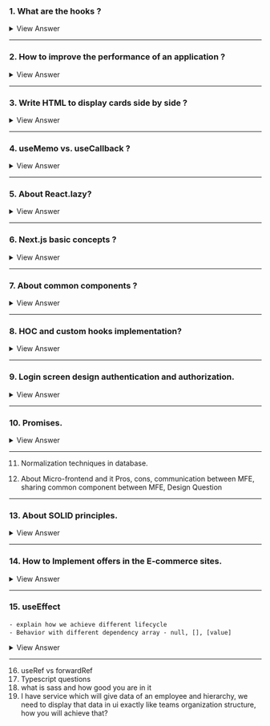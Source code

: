 ### 1. What are the hooks ?

<details>

- React hooks **are functions** that let you "hook into" React state and lifecycle features from function components. 
- They were **introduced in React 16.8** <ins>**to enable state management and side-effects**</ins> in functional components, 

1. `useState`: 
   - This hook **lets you add state** to functional components. You can initialize it with a value and it returns a pair: the current state and a function that updates it.
  <br/>

2. `useEffect`: 
   - This hook **lets you perform side effects** in functional components. 
   - It's **similar** to lifecycle methods `componentDidMount`, `componentDidUpdate`, and `componentWillUnmount` **in class components**. 
   - <ins>You can use it to fetch data, set up a subscription, or manually change the DOM in React components.</ins>
  <br/>

3. `useContext`: 
   - This hook **<ins>lets you subscribe to React context</ins> without introducing nesting**. 
  <br/>

4. `useReducer`:
   -  An **alternative to `useState`**. 
   -  It's usually **preferable for managing state logic that <ins>involves multiple sub-values</ins>** or when the next state depends on the previous one.
  <br/>
  
5. `useCallback`: 
   - This hook **returns a memoized callback function**. 
   - This is <ins>**useful when passing callbacks to optimized child components that rely on reference equality to prevent unnecessary renders**</ins>.
  <br/>

6. `useMemo`: 
   - <ins>**Returns a memoized value**</ins>. 
   - This hook is <ins>**used to optimize performance by memorizing expensive functions**</ins> so that they are not re-run on every render unless their dependencies change.
  <br/>

7. `useRef`:
   - This hook **returns a mutable ref object** whose current property is initialized to the passed argument. 
   - It can be **used to store a mutable value <ins>that does not cause re-rendering when updated**</ins>.
  <br/>

8. `useImperativeHandle`: 
   - This hook is <ins>**used with forwardRef to customize the instance value**</ins> that is exposed to parent components when using refs.
  <br/>

9. `useLayoutEffect`: 
   - **Similar to useEffect, but it fires synchronously after all DOM mutations**. 
   - Use this <ins>**to read layout from the DOM and re-render synchronously**</ins>.
  <br/>

10. `useDebugValue`: 
    - Can be used to display a label for custom hooks in React DevTools.


<summary>
View Answer
</summary>
</details>


---

### 2. How to improve the performance of an application ?

<details>

#### 1. HTML:
 - **Minimize DOM depth**: 
   - A **deeply nested DOM can slow down page performance** as it increases the time browsers spend to render content.
  - **Clean and semantic markup**: 
    - Use semantic HTML5 elements (`<main>`, `<article>`, `<section>`, etc.) which aid in the accessibility and can potentially optimize browser rendering processes.

#### 2. CSS
- **Optimize CSS delivery**: 
  - <ins>Use critical CSS techniques to **include only the styles necessary for the initial render** in the head of your HTML, **and defer non-critical CSS.**</ins>

- **Efficient selectors**: 
  - Complex selectors can slow down page rendering <ins>**as they require more processing</ins> to determine which elements they apply to**. 
  - Keep selectors simple and avoid overly specific ones.
- **Reduce reflows and repaints**: 
  - Minimize changes to the layout (reflows) and visual modifications (repaints) of pages, as these operations are costly. 
  - Use `transform` and `opacity` changes for animations when possible, as they can be optimized by the browser.

#### 3. JavaScript
- **Minimize and defer JavaScript loading**: 
  - Minimize the amount of JavaScript needed to render the page and defer loading scripts that are not necessary for the initial page render.
- **Use Web Workers for heavy computation**: 
  - <ins>**Offload heavy computations**</ins> to Web Workers to keep the UI thread free for rendering and interaction.
- **Optimize and debounce event listeners**: 
  - Especially for `scroll` or `resize` events, debounce your functions to limit the number of times they are called.
  
#### 4. React
- **Use PureComponent and React.memo**: 
  - These components and higher-order components **help prevent unnecessary re-renders** by doing shallow prop and state comparison.
- **Code splitting**: 
  - Use dynamic import() syntax or libraries like `React.lazy` and `Suspense` **to split your code into smaller chunks** and load them only when needed.
- **Optimize state updates**: 
  - Ensure that **state updates are batched when possible** and avoid unnecessary state changes.
- **Use the Profiler API**: 
  - This API helps in measuring the "cost" of rendering and **helps <ins>identify parts of the app that are slow**</ins>.

#### 5. Web Browsers
- **Caching**: 
  - Leverage **browser caching to store frequently accessed resources on the client-side**, reducing loading times on subsequent visits.
- **Preloading and prefetching resources**: 
  - Use `<link rel="preload">` for critical resources and `<link rel="prefetch">` for resources that <ins>**might be needed in the future**.</ins>
- **Optimize images**: 
  - Use modern, efficient image formats like `WebP`, `AVIF`, and ensure images are responsive by serving scaled images based on the device.

#### 6. General Best Practices
- **Performance Monitoring Tools**: 
  - Utilize tools like `Google Lighthouse`, `WebPageTest`, and `Chrome DevTools` to analyze and monitor performance.
- **HTTP/2**: 
  - Where possible, use `HTTP/2` as it supports multiplexing and server push, which can improve the loading times of web pages.
- **SSL/TLS Optimization**: 
  - Use SSL/TLS efficiently as the handshake can be costly. 
  - <ins>**Session resumption can help reduce the time needed to establish secure connections**</ins>.
<summary>
View Answer
</summary>
</details>

----

### 3. Write HTML to display cards side by side ?

<details>

```html
<!DOCTYPE html>
<html lang="en">
<head>
<meta charset="UTF-8">
<meta name="viewport" content="width=device-width, initial-scale=1.0">
<title>Side by Side Cards</title>
<style>
  .card-container {
    display: flex;          
    justify-content: space-around;
    align-items: stretch;   
    padding: 20px;          
  }
  .card {
    width: 30%;            
    padding: 20px;         
    box-shadow: 0 4px 8px rgba(0,0,0,0.1); 
    background: white;     
    margin: 10px;          
  }
</style>
</head>
<body>

<div class="card-container">
  <div class="card">
    <h3>Card 1</h3>
    <p>This is the first card. It contains some example text to demonstrate the card layout.</p>
  </div>
  <div class="card">
    <h3>Card 2</h3>
    <p>This is the second card. It continues to provide content similar to what might be seen in a standard card layout.</p>
  </div>
  <div class="card">
    <h3>Card 3</h3>
    <p>This is the third card. Each card has the same width and padding, aligning neatly in a row.</p>
  </div>
</div>
</body>
</html>

```
![alt text](/interview_questions_company_based/16/imagesUsed/displayCards.png)
<summary>
View Answer
</summary>
</details>

------

### 4. useMemo vs. useCallback ?

<details>

-  both `useMemo` and `useCallback` are hooks that **help you <ins>optimize the performance of your components**</ins> by memorizing expensive calculations or functions. 

#### `useMemo`:
- is used to <ins>**memorize the results of an expensive calculation**</ins>. 
- If the <ins>*dependencies of this calculation have not changed*, **React will skip executing it again** and reuse the last returned value</ins>. 
- This can be helpful in avoiding costly recalculations each time the component re-renders, which is particularly useful if the calculation is dependent on props or state that doesn't change frequently.

```js
import React, { useMemo, useState } from 'react';

function SortedList({ items }) {
  // Use useMemo to only re-sort the items when the 'items' array changes
  // to ensure that the sorting computation is not unnecessarily repeated on every render.
  const sortedItems = useMemo(() => {
    console.log("Sorting items");
    return [...items].sort();
  }, [items]);

  return (
    <ul>
      {sortedItems.map(item => (
        <li key={item}>{item}</li>
      ))}
    </ul>
  );
}

// Usage in another component
function App() {
  const [items, setItems] = useState(['orange', 'apple', 'banana']);

  // Function to shuffle the items array
  // calculates a sorted list based on an input list that only changes when a user performs a specific action
  const shuffleItems = () => {
    setItems(items => {
      const result = [...items];
      result.sort(() => Math.random() - 0.5);
      return result;
    });
  };

  return (
    <div>
      <button onClick={shuffleItems}>Shuffle Items</button>
      <SortedList items={items} />
    </div>
  );
}

export default App;
```

- Use `useMemo` <ins>**when you need to memorize the result of a computation or derive new data from props or state.**</ins>

----

#### `useCallback`:

- The `useCallback` hook is used <ins>**to memorize a function instance**</ins>. 
- This is <ins>**useful when passing callback functions to optimized child components that rely on reference equality to avoid unnecessary renders**</ins>. 
- If the function’s dependencies don’t change, **React reuses the same function instance** between renders.

```js
import React, { useCallback, useState, memo } from 'react';

const ExpensiveButton = memo(({ onCalculate }) => {
  console.log('Button rendered');
  return <button onClick={onCalculate}>Calculate</button>;
});

function App() {
  const [count, setCount] = useState(0);

  const handleCalculate = useCallback(() => {
    console.log('Calculation performed');
    setCount((prevCount) => prevCount + 1);
  }, []);

  return (
    <div>
      <p>Count: {count}</p>
      <ExpensiveButton onCalculate={handleCalculate} />
    </div>
  );
}

export default App;
```

- Use `useCallback` <ins>**when you need to memorize a callback function to pass it as a prop to child components**</ins>, especially when these children are optimized to avoid unnecessary re-renders.
<summary>
View Answer
</summary>
</details>

-----

### 5. About React.lazy?

<details>

- `React.lazy` **is a function** in React that <ins>**allows you to load components lazily through code splitting**</ins>. 
- This means that the component will only be loaded when it is needed, rather than loading it up front with the rest of the bundle.
- This can significantly improve the performance of your application <ins>**by reducing the initial load time**</ins>.
- `React.lazy` **works with dynamic imports**, a feature that <ins>**allows you to import modules asynchronously**</ins>. 
- Used in conjunction with the `Suspense` component which allows you to specify a loading indicator while the lazy component is being loaded.

```js
import React, { Suspense } from 'react';

// Lazily import the ChartComponent
const LazyChartComponent = React.lazy(() => import('./ChartComponent'));

function App() {
  return (
    <div>
      <h1>Welcome to My App</h1>
      <Suspense fallback={<div>Loading Chart...</div>}>
        <LazyChartComponent />
      </Suspense>
    </div>
  );
}

export default App;
```
```js
import React from 'react';

const ChartComponent = () => {
  return (
    <div>
      <h2>Chart Data</h2>
      {/* Chart rendering logic here */}
      <p>This is a complex chart component with significant JS size.</p>
    </div>
  );
};

export default ChartComponent;
```
<summary>
View Answer
</summary>
</details>

---

### 6. Next.js basic concepts ?

<details>

- a popular framework built on top of React **that enables functionality such as `server-side rendering` and `static site generation`**, which are beneficial for performance and SEO. 


- #### Static Site Generation (SSG): 
    - Next.js supports generating a full static website using `getStaticProps` and `getStaticPaths`
    - These functions **allow you to <ins>fetch data at build time</ins>** and <ins>**render your HTML pages ahead of time**</ins>, which can be served directly from a CDN.


- #### Server-Side Rendering (SSR)
  - You can **render pages on the server** on a per-request basis using `getServerSideProps`. 
  - This is useful for fetching data per request and **doing operations that require server-side computation** or access to secure environments not suitable for the client-side.

- #### Image Optimization
  - The `Image` component from **next/image** is an extension of the HTML `<img>` element **designed for automatic image optimization**. 


<summary>
View Answer
</summary>
</details>

-----

### 7. About common components ?

<details>

- Referred to `shared` or `re-usable` components
- Promoting `DRY` (Don't Repeat Yourself) principles and improving code maintainability and scalability.

```js
// RE-USABLE BUTTON COMPONENT
import React from 'react';

// Button component with customizable properties
const Button = ({ text, onClick, type = 'primary' }) => {
  const buttonStyle = type === 'primary' ? 'button-primary' : 'button-secondary';
  return (
    <button className={buttonStyle} onClick={onClick}>
      {text}
    </button>
  );
};

export default Button;
```

```js
//App.js
import React from 'react';
import Button from './Button';

const App = () => {
  return (
    <div>
      <Button text="Click Me" onClick={() => alert('Clicked!')} type="primary" />
      <Button text="Submit" onClick={() => alert('Submitted!')} type="secondary" />
    </div>
  );
};

export default App;
```
#### Benefits of Common Components:

- **Consistency**: 
  - Using the same components throughout an application ensures UI/UX consistency, which is crucial for user navigation and satisfaction.
- **Maintainability**: 
  - Updates or changes made in a common component propagate throughout the application wherever it is used. This makes maintenance easier and reduces the risk of bugs.
- **Scalability**: 
  - As applications grow, having a library of common components **can greatly simplify the process of scaling up**. 
  - New pages and features can be built more quickly by leveraging existing components.

<summary>
View Answer
</summary>
</details>

----

### 8.  HOC and custom hooks implementation?

<details>

#### i) HOC:
- Higher-Order Components (HOCs) are a **pattern used in React to share common functionality between components without repeating code**. 
- An HOC is a function that takes a component and returns a new component.

```js
import React from 'react';

// This is the HOC
function withLoading(Component) {
  //The reason for naming the function EnhancedComponent when using a 
  // higher-order component (HOC) in React is primarily for clarity and better debugging. 
  // However, it's not strictly necessary to give the function a name, 
  // and you can indeed return an anonymous function.
  return function EnhancedComponent({ isLoading, ...props }) {
    if (isLoading) {
      return <div>Loading...</div>;
    }
    return <Component {...props} />;
  };
}

// Example usage of the HOC
function MyComponent({ data }) {
  return <div>Data: {data}</div>;
}

// EnhancedComponent will show a loading spinner when isLoading is true
const MyComponentWithLoading = withLoading(MyComponent);

export default MyComponentWithLoading;
```
```js
// in App.jsx
import React from 'react';
import MyComponentWithLoading from './MyComponentWithLoading'; // Assuming the export is set up

function App() {
  const [loading, setLoading] = React.useState(true);
  const [data, setData] = React.useState(null);

  React.useEffect(() => {
    setTimeout(() => {
      setData("Here's some data!");
      setLoading(false);
    }, 2000); // Simulate fetching data
  }, []);

  return (
    <div>
      <MyComponentWithLoading isLoading={loading} data={data} />
    </div>
  );
}

export default App;
```

----

#### ii) CUSTOM HOOKS:

```js
import { useState, useEffect } from 'react';

function useFetch(url) {
  const [data, setData] = useState(null);
  const [loading, setLoading] = useState(true);
  const [error, setError] = useState(null);

  useEffect(() => {
    async function fetchData() {
      try {
        const response = await fetch(url);
        const json = await response.json();
        setData(json);
        setLoading(false);
      } catch (error) {
        setError(error);
        setLoading(false);
      }
    }
    
    fetchData();
  }, [url]); // Only re-run the effect if url changes

  return { data, loading, error };
}

export default useFetch;
```

```js
// using the custom hook

import React from 'react';
import useFetch from './useFetch'; // Assuming useFetch is in a file named useFetch.js

function DataFetchingComponent({ url }) {
  const { data, loading, error } = useFetch(url);

  if (loading) return <div>Loading...</div>;
  if (error) return <div>Error: {error.message}</div>;
  
  return <div>Data: {JSON.stringify(data)}</div>;
}

export default DataFetchingComponent;
```
<summary>
View Answer
</summary>
</details>


-----

### 9.  Login screen design authentication and authorization.

<details>

#### 1. User Interface Design
- **Form Components**: Use `controlled components` in React for inputs to handle form data securely.
- **Responsiveness**: Ensure the login page is `responsive` using CSS frameworks like Bootstrap or TailwindCSS, or by using CSS Grid and Flexbox.
- **Feedback**: <ins>***Provide immediate input validation feedback***</ins> to enhance user experience (UX). 
  - Use libraries like `Formik` or `React Hook Form` to manage form state and validation.

#### 2. Authentication Process
- **API Integration**: 
  - Discuss how you would **connect the login form to backend services using Axios** to submit user credentials.
- **JWT (JSON Web Tokens)**: 
  - Explain the use of JWT **for maintaining user sessions**. 
  - Describe how the token is stored securely in the browser <ins>(e.g., using HttpOnly cookies or localStorage with proper security measures against XSS attacks).</ins>
- **Password Handling**: 
  - Mention the importance of **hashing passwords on the server side** and never transmitting or storing plain-text passwords.
  
#### 3. Security Considerations
- **HTTPS**: 
  - using HTTPS to secure data transmission between the client and the server.
- **CORS (Cross-Origin Resource Sharing)**: 
  - handle CORS in React by configuring the **server to accept requests from specific origins**.
- **CSRF (Cross-Site Request Forgery) Protection**: 
  - one strategy is using a**nti-CSRF tokens**.

#### 4. Authorization
- **Role-Based Access Control (RBAC)**: 
  - to manage user permissions and access levels within the application.
- **Protected Routes**: 
  - Use `React Router` for navigating protected or private routes that require authentication. 
  - Discuss how to redirect users to the login page if they are not authenticated.
- **Context API or Redux**: 
  - Any state management library like Redux **to manage global authentication state across all components**.

#### 5. Session Management
- **Token Expiry and Renewal**: 
  - Discuss handling token expiry, <ins>**including automatic renewal of tokens through refresh tokens**</ins> if implemented.
- **User Logout**: 
  - Ensure proper logout functionality <ins>**that clears the session and tokens securely from the client-side storage**</ins>.



#### 6. Error Handling
- **User Feedback**: 
  - Implement and explain robust error handling that provides clear, user-friendly error messages **for issues like network errors, wrong credentials, or server downtime**.
- **Try/Catch**: 
  - Use try/catch blocks in asynchronous actions to handle exceptions and errors gracefully.


#### 7. Testing and Best Practices
- **Unit Testing**: 
  - Talk about using `Jest` and `React Testing Library` to write unit tests for components and hooks.
- **End-to-End Testing**: 
  - Mention tools like `Cypress` or `Selenium` for end-to-end testing of the authentication flow.
- **Code Quality**: 
  - Discuss the importance of coding best practices such as linting with ESLint, formatting with Prettier, and following secure coding guidelines.


```js
//api.js
import axios from 'axios';

const API_URL = 'https://your-api-url.com/api';

export const loginUser = async (credentials) => {
  try {
    const response = await axios.post(`${API_URL}/login`, credentials);
    return response.data; // This should include the JWT
  } catch (error) {
    console.error('Login error', error.response);
    throw error.response.data;
  }
};
```
```js
import React, { createContext, useContext, useState, useEffect } from 'react';
import axios from 'axios';
import jwtDecode from 'jwt-decode';

const AuthContext = createContext();

export const useAuth = () => useContext(AuthContext);

export const AuthProvider = ({ children }) => {
    const [user, setUser] = useState(null);
    const [loading, setLoading] = useState(true);

    useEffect(() => {
        const loadUser = async () => {
            const token = localStorage.getItem('token');
            if (token) {
                const decodedToken = jwtDecode(token);
                // Check if token expired
                if (decodedToken.exp * 1000 < Date.now()) {
                    localStorage.removeItem('token');
                } else {
                    setUser(decodedToken);
                }
            }
            setLoading(false);
        };
        loadUser();
    }, []);

    const login = async (email, password) => {
        const response = await axios.post('/api/auth/login', { email, password });
        const { token } = response.data;
        localStorage.setItem('token', token);
        const decoded = jwtDecode(token);
        setUser(decoded);
    };

    const logout = () => {
        localStorage.removeItem('token');
        setUser(null);
    };

    return (
        <AuthContext.Provider value={{ user, login, logout, loading }}>
            {!loading && children}
        </AuthContext.Provider>
    );
};
```

```js
//Login.js
import React, { useState } from 'react';
import { useAuth } from './AuthContext';

const Login = () => {
    const [email, setEmail] = useState('');
    const [password, setPassword] = useState('');
    const { login } = useAuth();

    const handleSubmit = async (event) => {
        event.preventDefault();
        try {
            await login(email, password);
            // Redirect or perform some action after login
        } catch (error) {
            console.error(error);
        }
    };

    return (
        <form onSubmit={handleSubmit}>
            <label>
                Email:
                <input type="email" value={email} onChange={(e) => setEmail(e.target.value)} />
            </label>
            <label>
                Password:
                <input type="password" value={password} onChange={(e) => setPassword(e.target.value)} />
            </label>
            <button type="submit">Login</button>
        </form>
    );
};

export default Login;
```

```js
//PrivateRoute.js
import React from 'react';
import { Route, Redirect } from 'react-router-dom';
import { useAuth } from './AuthContext';

const PrivateRoute = ({ component: Component, ...rest }) => {
    const { user } = useAuth();

    return (
        <Route
            {...rest}
            render={props =>
                user ? <Component {...props} /> : <Redirect to="/login" />
            }
        />
    );
};

export default PrivateRoute;
```

```js
//App.jsx
import React from 'react';
import { BrowserRouter as Router, Route, Routes, Redirect } from 'react-router-dom';
import Login from './Login';
import Dashboard from './Dashboard';
import AdminPanel from './AdminPanel';
import PrivateRoute from './PrivateRoute';  // Imported PrivateRoute

const App = () => {
  return (
    <Router>
      <Routes>
        <Route path="/login" component={Login} />
        <PrivateRoute path="/dashboard" component={Dashboard} />
        <PrivateRoute path="/admin" component={AdminPanel} roles={['admin']} />
        <Redirect from="/" to="/dashboard" />
      </Routes>
    </Router>
  );
};

export default App;
```

<summary>
View Answer
</summary>
</details>

------

### 10. Promises.

<details>

#### i) Why Promises?
- Promises in JavaScript are a powerful tool **for managing <ins>asynchronous operations</ins>**.

#### ii) What problems does Promises solve?

- Provide a **cleaner, more robust <ins>alternative**</ins> to older techniques like <ins>**callbacks and events**</ins> for handling asynchronous tasks such as network requests, file operations, or timers

#### Definition
- A Promise in JavaScript **is an object** <ins>representing the eventual ***completion (or failure)*** of an asynchronous operation</ins>. 
- It essentially <ins>**promises to give you a result at some point in the future**</ins>, either a successful result or a reason for its failure.

#### States of a Promise
- A Promise has three states:

  - **Pending**: Initial state, neither fulfilled nor rejected.
  - **Fulfilled**: The operation completed successfully.
  - **Rejected**: The operation failed.

#### Creating a Promise

```js
const myPromise = new Promise((resolve, reject) => {
    if (true) {
        resolve('Promise is fulfilled successfully!');
    } else {
        reject('Promise was rejected!');
    }
});
```

```js
// Consuming a Promise
// To handle the results of a promise, 
// you can use the .then() and .catch() methods.

.then()
.catch()
```

#### Chaining Promises
- Promises can be chained **to perform a sequence of asynchronous operations <ins>where each subsequent operation starts when the previous one is successful, and its result becomes the input for the next</ins>**.

```js
new Promise((resolve, reject) => {
    setTimeout(() => resolve(1), 1000); // Simulate async operation
})
.then(result => {
    console.log(result); // 1
    return result * 2;
})
.then(result => {
    console.log(result); // 2
    return result * 2;
})
.then(result => {
    console.log(result); // 4
    return result * 2;
});
```

#### Error Handling:

```js
new Promise((resolve, reject) => {
    throw new Error('Something failed!');
})
.then(result => {
    // This won't be called
})
.catch(error => {
    console.error(error.message); // "Something failed!"
});

```
<summary>
View Answer
</summary>
</details>

----

11.  Normalization techniques in database.
  
12. About Micro-frontend and it Pros, cons, communication between MFE, sharing common component between MFE, Design Question

----------


### 13. About SOLID principles.

<details>

- The `SOLID` principles <ins>**are a set of five**</ins> design guidelines 
- This will help developers create software that is easier to `understand`, `maintain`, and `extend`.
- can be applied in JavaScript development <ins>**to improve code quality and modularity**</ins>. 

#### 1. Single Responsibility Principle (SRP)

<ins>**Principle**:</ins> 
  - A class <ins>**should have one, and only one**</ins>, reason to change.

<ins>**Problem it solves**:</ins>  
  - SRP <ins>**reduces** the complexity of code</ins>, making it easier to maintain and less susceptible to bugs because changes in one part of the system are less likely to affect other parts.

```js
// Bad practice: 
// A class that handles both user data management and JSON serialization
class UserData {
    constructor(user) {
        this.user = user;
    }

    saveUser() {
        // Save the user data to a database
    }

    serializeUser() {
        return JSON.stringify(this.user);
    }
}

// Good practice: 
// Separate classes with single responsibilities
class UserData {
    constructor(user) {
        this.user = user;
    }

    saveUser() {
        // Save the user data to a database
    }
}

class UserSerializer {
    static serialize(user) {
        return JSON.stringify(user);
    }
}
```


#### 2. Open/Closed Principle (OCP)

<ins>**Principle**:</ins> 
  - Software entities should be open for extension, but closed for modification.  

<ins>**Problem it solves**:</ins>  
  -  This principle helps in <ins>managing future changes and new functionalities in an application **without altering existing code**</ins>, thus reducing the risk of introducing bugs.

```js
// Bad practice: A function that is modified every time a new shape is added
function drawShape(shape) {
    if (shape.type === 'circle') {
        drawCircle(shape.radius);
    } else if (shape.type === 'square') {
        drawSquare(shape.side);
    }
}

// Good practice: Use polymorphism to handle different shapes
class Shape {
    draw() {}
}

class Circle extends Shape {
    constructor(radius) {
        super();
        this.radius = radius;
    }

    draw() {
        drawCircle(this.radius);
    }
}

class Square extends Shape {
    constructor(side) {
        super();
        this.side = side;
    }

    draw() {
        drawSquare(this.side);
    }
}

function drawShape(shape) {
    shape.draw();
}
```

#### 3. Liskov Substitution Principle (LSP)

<ins>**Principle**:</ins> 
- `Objects` in a program **should be replaceable** with `instances` of their subtypes without altering the correctness of the program.

<ins>**Problem it solves**:</ins>  

- It ensures that **<ins>a subclass can stand in for its base class without errors**</ins>, leading to enhanced reliability and modularity in code.

```js
// Bad practice: Subclass changes the behavior of the base class in a way that can lead to errors
class Bird {
    fly() {
        console.log("Flying");
    }
}

class Penguin extends Bird {
    fly() {
        throw new Error("Cannot fly");
    }
}

// Good practice: Correct hierarchy
class Bird {
    // Common bird behavior
}

class FlyingBird extends Bird {
    fly() {
        console.log("Flying");
    }
}

class Penguin extends Bird {
    // Penguins cannot fly, no fly method here
}
```


#### 4. Interface Segregation Principle (ISP)
<ins>**Principle**:</ins> 
  - No client should be forced to depend on methods it does not use.

<ins>**Problem it solves**:</ins>  
- Prevents the design of "fat" interfaces **that have too many responsibilities**, which can lead to `bloated` and `confusing` implementations in classes.

```js
// Bad practice: An interface with too many responsibilities
class Worker {
    work() {}
    eat() {}
}

class HumanWorker extends Worker {
    work() {
        console.log("Working");
    }

    eat() {
        console.log("Eating lunch");
    }
}

class RobotWorker extends Worker {
    work() {
        console.log("Robot working");
    }

    eat() {
        // Robots do not eat, but must implement this method
    }
}

// Good practice: Separated interfaces
class Workable {
    work() {}
}

class Eatable {
    eat() {}
}

class HumanWorker implements Workable, Eatable {
    work() {
        console.log("Working");
    }

    eat() {
        console.log("Eating lunch");
    }
}

class RobotWorker implements Workable {
    work() {
        console.log("Robot working");
    }
}
```


#### 5. Dependency Inversion Principle (DIP)
<ins>**Principle**:</ins> 
  - High-level modules should not depend on low-level modules. Both should depend on abstractions.

<ins>**Problem it solves**:</ins>  
- DIP **helps in <ins>reducing the dependencies between the components</ins> of an application**, which simplifies `updates` and `maintenance`. 
- It `enables` high-level modules to remain unaffected by changes in low-level modules and their implementation.

```js
// BAD PRACTICE CODE

// Low-level module
class EmailService {
    sendEmail(message, recipient) {
        // Sends email to the recipient
        console.log(`Sending an email to ${recipient}: ${message}`);
    }
}

// High-level module
// In this example, high-level modules directly depend on low-level modules, 
// leading to tight coupling and reduced flexibility.
class NotificationService {
    constructor() {
        this.emailService = new EmailService();
    }

    notify(message, recipient) {
        this.emailService.sendEmail(message, recipient);
    }
}

// Usage
const notifier = new NotificationService();
notifier.notify("Hello, your order has been shipped!", "customer@example.com");
```

----

```js
// GOOD PRACTICE

// Abstraction
class MessageService {
    send(message, recipient) {}
}

// Low-level module
class EmailService extends MessageService {
    send(message, recipient) {
        // Sends email to the recipient
        console.log(`Sending an email to ${recipient}: ${message}`);
    }
}

// High-level module
class NotificationService {
    constructor(messageService) {
        this.messageService = messageService;
    }

    notify(message, recipient) {
        this.messageService.send(message, recipient);
    }
}

// Usage
const emailService = new EmailService();
const notifier = new NotificationService(emailService);
notifier.notify("Hello, your order has been shipped!", "customer@example.com");
```
<summary>
View Answer
</summary>
</details>

-----

### 14.  How to Implement offers in the E-commerce sites.

<details>

#### Key Components:
- **Offers Management**: Backend system to `create`, `store`, and `manage` offers.
- **Offers Application Logic**: Logic to determine **which offers are applicable** to the cart.
- **Frontend Display**: `Show` ***applicable*** offers to users

#### i) Backend Setup
- First, you need a backend service **that manages offers**. 
- This can be part of your e-commerce platform. 
- Offers might be stored in a database with fields like 
  - `id`, 
  - `description`, 
  - `discountType`, 
  - `discountValue`, 
  - `criteria`

```js
// EXAMPLE OF A SIMPLE OFFER
{
  "id": "OFF10",
  "description": "10% off on all electronics",
  "discountType": "percentage",
  "discountValue": 10,
  "criteria": {
    "category": "electronics"
  }
}
```

---

### ii) Frontend Implementation

- In the frontend, **you'd typically fetch these offers from the backend** and `apply` them based on the cart's contents. 


#### Step 1: Fetch and Store Offers

```js
// Assuming Context API to manage state, 
// we would fetch offers when the application loads or when the cart contents change.

import React, { useEffect, useState } from 'react';
import axios from 'axios';

const fetchOffers = async () => {
  const response = await axios.get('/api/offers');
  return response.data;
};

const OffersContext = React.createContext();

export const OffersProvider = ({ children }) => {
  const [offers, setOffers] = useState([]);

useEffect(() => {
  const fetchAndSetOffers = async () => {
    const offers = await fetchOffers();
    setOffers(offers);
  };

  fetchAndSetOffers();
}, []);


  return (
    <OffersContext.Provider value={offers}>
      {children}
    </OffersContext.Provider>
  );
};
```
----

#### i) Step 2: Assuming we have a CartContext
- includes functions to 
  - `add` items to the cart, 
  - `remove` items, 
  - `clear` the cart. 

We'll also keep track of the cart items and total items count.

```js
import React, { createContext, useContext, useReducer } from 'react';

// Define the shape of the cart's state
const initialState = {
  items: [],
  totalItems: 0
};

// Create the cart context
const CartContext = createContext(initialState);

// Reducer function to handle actions
function cartReducer(state, action) {
  switch (action.type) {
    case 'ADD_ITEM':
      // Check if item already exists
      const existingItem = state.items.find(item => item.id === action.payload.id);
      if (existingItem) {
        // Increase the quantity
        return {
          ...state,
          items: state.items.map(item =>
            item.id === action.payload.id ? { ...item, quantity: item.quantity + 1 } : item
          ),
          totalItems: state.totalItems + 1
        };
      } else {
        // Add new item
        return {
          ...state,
          items: [...state.items, { ...action.payload, quantity: 1 }],
          totalItems: state.totalItems + 1
        };
      }
    case 'REMOVE_ITEM':
      const itemToRemove = state.items.find(item => item.id === action.payload.id);
      if (itemToRemove.quantity > 1) {
        return {
          ...state,
          items: state.items.map(item =>
            item.id === action.payload.id ? { ...item, quantity: item.quantity - 1 } : item
          ),
          totalItems: state.totalItems - 1
        };
      } else {
        return {
          ...state,
          items: state.items.filter(item => item.id !== action.payload.id),
          totalItems: state.totalItems - 1
        };
      }
    case 'CLEAR_CART':
      return initialState;
    default:
      throw new Error(`Unhandled action type: ${action.type}`);
  }
}

// Create a provider for components that consumes and updates the context
export const CartProvider = ({ children }) => {
  const [state, dispatch] = useReducer(cartReducer, initialState);

  const addItem = item => {
    dispatch({ type: 'ADD_ITEM', payload: item });
  };

  const removeItem = id => {
    dispatch({ type: 'REMOVE_ITEM', payload: { id } });
  };

  const clearCart = () => {
    dispatch({ type: 'CLEAR_CART' });
  };

  return (
    <CartContext.Provider value={{ items: state.items, totalItems: state.totalItems, addItem, removeItem, clearCart }}>
      {children}
    </CartContext.Provider>
  );
};

// Hook to use cart context
export const useCart = () => useContext(CartContext);
```

```js
// Usage of useCart

import React from 'react';
import { useCart } from './CartContext';

const AddToCartButton = ({ product }) => {
  const { addItem } = useCart();

  return <button onClick={() => addItem(product)}>Add to Cart</button>;
};

export default AddToCartButton;
```
----

#### ii) Step 2: Apply Offers to Cart
- `Create` a function **to apply offers to the items in the cart**. 
- This function **should check each item** against the offer criteria.

```js
// function to apply offers to each item in the cart
const applyOffersToCart = (cart, offers) => {

  // map over each item in the cart to apply any applicable offers
  const newCart = cart.map(item => {

    // Filter offers to find those that match the item's category
    const applicableOffers = offers.filter(offer => offer.criteria.category === item.category);

    // Reduce the applicable offers to find the best one based on the discount value
    const bestOffer = applicableOffers.reduce((best, current) => {

      // Check if the current offer has a higher percentage discount than the best one found so far
      if (current.discountType === 'percentage' && current.discountValue > (best.discountValue || 0)) {
        return current; // Return the current offer if it's better
      }
      return best; // Otherwise, keep the best offer found so far
    }, null);

    // If there is a best offer found, apply it to the item
    if (bestOffer) {

      // Calculate the discount amount. If it's a percentage discount, calculate the discount based on the item's price
      const discount = bestOffer.discountType === 'percentage' ? 
        item.price * (bestOffer.discountValue / 100) : // Calculate percentage discount
        bestOffer.discountValue; // Or use the fixed discount value

      // Return a new item object with the adjusted price and the description of the applied offer
      return { ...item, price: item.price - discount, appliedOffer: bestOffer.description };
    }

    // If no offer is applicable, return the item unchanged
    return item;
  });

  // Return the updated cart with all applicable discounts applied
  return newCart;
};
```

----

#### Step 3: React Components

- Now, integrate this logic into your React components. 

Here's an example of how you might display this in the cart component.

```js
import React, { useContext } from 'react';
import { CartContext, OffersContext } from './contexts';

import { applyOffersToCart } from './utils';  // Ensure this path is correct

const Cart = () => {
  const { items: cartItems } = useContext(CartContext);  // Destructure to get items directly
  const offers = useContext(OffersContext);

  // Now `cartItems` should be an array of items as per the CartContext's design
  const cartWithOffers = applyOffersToCart(cartItems, offers);

  return (
    <div>
      {cartWithOffers.map((item, index) => (
        <div key={index}>
          <p>{item.name}: ${item.price.toFixed(2)}</p>
          {item.appliedOffer && <p>Offer Applied: {item.appliedOffer}</p>}
        </div>
      ))}
    </div>
  );
};

export default Cart;
```
<summary>
View Answer
</summary>
</details>



------

### 15.    useEffect 
    - explain how we achieve different lifecycle
    - Behavior with different dependency array - null, [], [value]
 
<details>

#### 1. componentDidMount Equivalent
```js
useEffect(() => {
  // Code to run on component mount
}, []); // Empty dependency array, tells React to run the effect once after the initial render
```
#### 2. componentDidUpdate Equivalent

```js
useEffect(() => {
  // Code to run when dependencies update
  // Here, the effect runs after the initial render and whenever any value in the dependency array changes
}, [value]); // Dependency array with specific values
```

#### 3. componentWillUnmount Equivalent
```js
useEffect(() => {
  return () => {
    // Cleanup code here.....
    // Cleanup before the component is removed from the UI, e.g., removing event listeners, cancelling network requests.
  };
}, []); // Empty dependency array indicates this runs on unmount
```

#### 4. No Dependency Array (null):
```js
useEffect(() => {
  // The effect runs after every render of the component.
});
```
<summary>
View Answer
</summary>
</details>

----

16. useRef vs forwardRef
17.  Typescript questions
18.  what is sass and how good you are in it
19.  I have service which will give data of an employee and hierarchy, we need to display that data in ui exactly like teams organization structure, how you will achieve that?